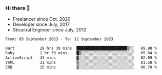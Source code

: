 ### Hi there 👋

- Freelancer since Oct, 2020
- Developer since July, 2017
- Structral Engineer since July, 2012

<!--START_SECTION:waka-->

```txt
From: 05 September 2023 - To: 12 September 2023

Dart           29 hrs 38 mins  ██████████████████████▒░░   89.98 %
Ruby           1 hr 39 mins    █▒░░░░░░░░░░░░░░░░░░░░░░░   05.04 %
ActionScript   41 mins         ▓░░░░░░░░░░░░░░░░░░░░░░░░   02.09 %
YAML           31 mins         ▒░░░░░░░░░░░░░░░░░░░░░░░░   01.58 %
ERB            15 mins         ▒░░░░░░░░░░░░░░░░░░░░░░░░   00.78 %
```

<!--END_SECTION:waka-->
